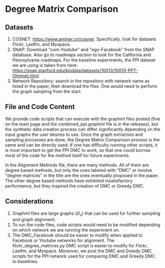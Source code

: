 # Degree Matrix Comparison

## Datasets
1. COSNET: https://www.aminer.cn/cosnet. Specifically, look for datasets Flickr, Lastfm, and Myspace.
2. SNAP: Download "com-Youtube" and "ego-Facebook" from the SNAP database. Also go to roadmaps section to look for the California and Pennsylvania roadmaps. For the baseline experiments, the PPI dataset we are using is taken from here: https://snap.stanford.edu/biodata/datasets/10013/10013-PPT-Ohmnet.html.
3. Network Repository: search in the repository with network name as listed in the paper, then download the files. One would need to perform the graph sampling from the start.

## File and Code Content
We provide code scripts that can execute with the graphml files posted (five on the main page and the combined_ppi.graphml file is in the releases), but the synthetic data creation process can differ significantly depending on the input graphs the user desires to use. Once the graph extraction and sampling processes are done, the Degree Matrix Comparison process is the same and can be directly used. If one has difficulty running other scripts, it is most important to get the PPI DMC to work, so that one could borrow most of the code for the method itself for future experiments.

In the Alignment Methods file, there are many methods. All of them are degree based methods, but only the ones labeled with "DMC" or involve "degree matrices" in the title are the ones eventually proposed in the paper. The other degree based methods have exhibited insatisfactory performance, but they inspired the creation of DMC or Greedy DMC.

## Considerations
1. Graphml files are large graphs ($G_{s}$) that can be used for further sampling and graph alignment.
2. To run the code files, code scripts would need to be modified depending on which network we are running the experiment on. 
3. The DMC_Facebook should be easier to modify when applied to Facebook or Youtube networks for alignment. The flickr_degree_matrices.py DMC script is easier to modify for Flickr, Lastfm, and Myspace. Moreover, we post the DMC and Greedy DMC scripts for the PPI network used for comparing DMC and Greedy DMC to baselines.







